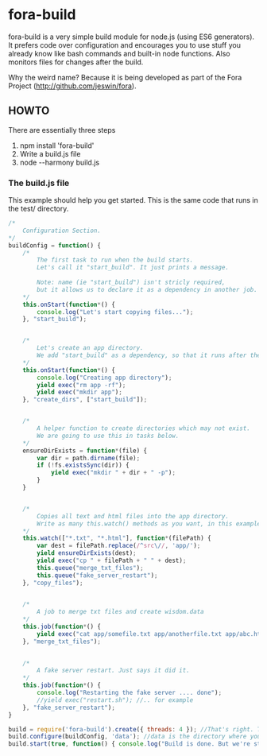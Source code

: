 # fora-build

fora-build is a very simple build module for node.js (using ES6 generators). It prefers code over configuration and 
encourages you to use stuff you already know like bash commands and built-in node functions. Also monitors files for 
changes after the build.

Why the weird name? Because it is being developed as part of the Fora Project (http://github.com/jeswin/fora).

## HOWTO

There are essentially three steps

1. npm install 'fora-build'
2. Write a build.js file
3. node --harmony build.js
    
### The build.js file

This example should help you get started. This is the same code that runs in the test/ directory.

```javascript
/*
    Configuration Section.
*/
buildConfig = function() {
    /*
        The first task to run when the build starts.
        Let's call it "start_build". It just prints a message.
        
        Note: name (ie "start_build") isn't stricly required, 
        but it allows us to declare it as a dependency in another job.
    */
    this.onStart(function*() {
        console.log("Let's start copying files...");
    }, "start_build");


    /*
        Let's create an app directory.
        We add "start_build" as a dependency, so that it runs after the message.
    */
    this.onStart(function*() {
        console.log("Creating app directory");
        yield exec("rm app -rf");
        yield exec("mkdir app");
    }, "create_dirs", ["start_build"]);


    /*
        A helper function to create directories which may not exist.
        We are going to use this in tasks below.
    */
    ensureDirExists = function*(file) {
        var dir = path.dirname(file);
        if (!fs.existsSync(dir)) {
            yield exec("mkdir " + dir + " -p");
        } 
    }


    /*
        Copies all text and html files into the app directory.
        Write as many this.watch() methods as you want, in this example we use only one.            
    */
    this.watch(["*.txt", "*.html"], function*(filePath) {
        var dest = filePath.replace(/^src\//, 'app/');
        yield ensureDirExists(dest);
        yield exec("cp " + filePath + " " + dest);
        this.queue("merge_txt_files");
        this.queue("fake_server_restart");
    }, "copy_files");
    

    /*
        A job to merge txt files and create wisdom.data
    */    
    this.job(function*() {
        yield exec("cat app/somefile.txt app/anotherfile.txt app/abc.html > app/wisdom.data");
    }, "merge_txt_files");
    

    /*
        A fake server restart. Just says it did it.        
    */    
    this.job(function*() {
        console.log("Restarting the fake server .... done");
        //yield exec("restart.sh"); //.. for example
    }, "fake_server_restart");
}

build = require('fora-build').create({ threads: 4 }); //That's right. Things get done in parallel.    
build.configure(buildConfig, 'data'); //data is the directory where your files are.
build.start(true, function() { console.log("Build is done. But we're still monitoring."); }); //build.start(monitor files?, onComplete callback)

```


